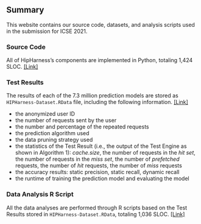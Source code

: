 ## Summary

This website contains our source code, datasets, and analysis scripts used in the submission for ICSE 2021.

### Source Code

All of HipHarness’s components are implemented in Python, totaling 1,424 SLOC. [[Link]](https://figshare.com/s/f26f63e80df4f729a752)

### Test Results
The results of each of the 7.3 million prediction models are stored as `HIPHarness-Dataset.RData` file, including the following information. [[Link]](https://figshare.com/s/808ce5aa2f049e171e02)
- the anonymized user ID
- the number of requests sent by the user
- the number and percentage of the repeated requests
- the prediction algorithm used
- the data pruning strategy used
- the statistics of the Test Result (i.e., the output of the Test Engine as shown in Algorithm 1): *cache.size*, the number of requests in the *hit set*, the number of requests in the *miss set*, the number of *prefetched* requests, the number of *hit* requests, the number of *miss* requests
- the accuracy results: static precision, static recall, dynamic recall
- the runtime of training the prediction model and evaluating the model

### Data Analysis R Script
All the data analyses are performed through R scripts based on the Test Results stored in `HIPHarness-Dataset.RData`, totaling 1,036 SLOC. [[Link]](https://figshare.com/s/a500916aab317cc785b5)


